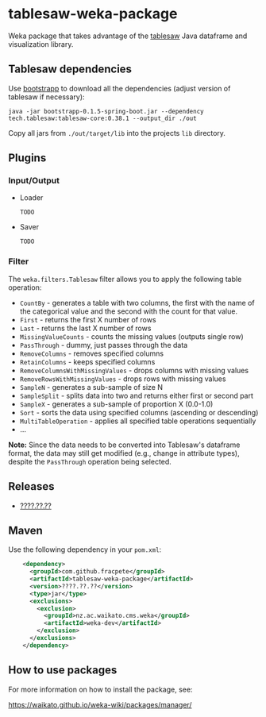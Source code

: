 # tablesaw-weka-package
Weka package that takes advantage of the [tablesaw](https://jtablesaw.github.io/tablesaw/) 
Java dataframe and visualization library.


## Tablesaw dependencies

Use [bootstrapp](https://github.com/fracpete/bootstrapp) to download all
the dependencies (adjust version of tablesaw if necessary):

```commandline
java -jar bootstrapp-0.1.5-spring-boot.jar --dependency tech.tablesaw:tablesaw-core:0.38.1 --output_dir ./out
```

Copy all jars from `./out/target/lib` into the projects `lib` directory.


## Plugins

### Input/Output

* Loader

  ```
  TODO
  ``` 
  
* Saver

  ```
  TODO
  ```
  
### Filter

The `weka.filters.Tablesaw` filter allows you to apply the following table
operation:

  * `CountBy` - generates a table with two columns, the first with the name of the categorical value and the second with the count for that value.
  * `First` - returns the first X number of rows
  * `Last` - returns the last X number of rows
  * `MissingValueCounts` - counts the missing values (outputs single row)
  * `PassThrough` - dummy, just passes through the data
  * `RemoveColumns` - removes specified columns
  * `RetainColumns` - keeps specified columns
  * `RemoveColumnsWithMissingValues` - drops columns with missing values
  * `RemoveRowsWithMissingValues` - drops rows with missing values
  * `SampleN` - generates a sub-sample of size N
  * `SampleSplit` - splits data into two and returns either first or second part
  * `SampleX` - generates a sub-sample of proportion X (0.0-1.0)
  * `Sort` - sorts the data using specified columns (ascending or descending)
  * `MultiTableOperation` - applies all specified table operations sequentially
  * ...

**Note:** Since the data needs to be converted into Tablesaw's dataframe format,
the data may still get modified (e.g., change in attribute types), despite the 
`PassThrough` operation being selected.


## Releases

* [????.??.??](https://github.com/fracpete/matlab-weka-package/releases/download/v????.??.??/tablesaw-????.??.??.zip)


## Maven

Use the following dependency in your `pom.xml`:

```xml
    <dependency>
      <groupId>com.github.fracpete</groupId>
      <artifactId>tablesaw-weka-package</artifactId>
      <version>????.??.??</version>
      <type>jar</type>
      <exclusions>
        <exclusion>
          <groupId>nz.ac.waikato.cms.weka</groupId>
          <artifactId>weka-dev</artifactId>
        </exclusion>
      </exclusions>
    </dependency>
```


## How to use packages

For more information on how to install the package, see:

https://waikato.github.io/weka-wiki/packages/manager/
